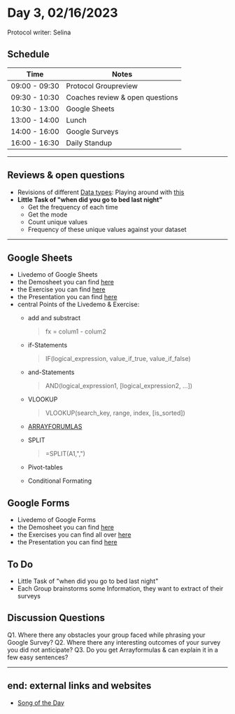 # Day 3, 02/16/2023
Protocol writer: Selina

## __Schedule__ 
|Time|Notes|
|---|---|
|09:00 - 09:30|Protocol Groupreview|
|09:30 - 10:30|Coaches review & open questions|
|10:30 - 13:00|Google Sheets| 
|13:00 - 14:00|Lunch|   
|14:00 - 16:00|Google Surveys| 
|16:00 - 16:30|Daily Standup|

---

## Reviews & open questions
* Revisions of different [Data types](https://github.com/S3lina3/protokoll/blob/main/protocoll_23/Bildschirm%C2%ADfoto%202023-02-16%20um%2017.19.34.png): Playing around with [this](https://docs.google.com/spreadsheets/d/13CJrQfQgLxOfNU80lUe5f8MSgnpLNNABQ18e3geT8Rk/edit#gid=435887093)
* **Little Task of "when did you go to bed last night"** 
    - Get the frequency of each time 
    - Get the mode
    - Count unique values
    - Frequency of these unique values against your dataset


---

## Google Sheets
* Livedemo of Google Sheets
* the Demosheet you can find [here](https://docs.google.com/spreadsheets/d/1kfnd1jlo0YmW8mVQPklunWny4QKNpmzn/edit#gid=334765052) 
* the Exercise you can find [here](https://docs.google.com/document/d/1zsOzKMLWnmm6t4gVf-SEADPTwmfkmBYQ6dI7Xfk5e2M/edit)
* the Presentation you can find [here](https://drive.google.com/drive/folders/1LhGGDjBChaDBS8rpO8QJULDWNlw5ICk-)
* central Points of the Livedemo & Exercise: 
  - add and substract
    > fx = colum1 - colum2
  
  - if-Statements 
    > IF(logical_expression, value_if_true, value_if_false)
  
  - and-Statements
    > AND(logical_expression1, [logical_expression2, ...])
  
  - VLOOKUP
    > VLOOKUP(search_key, range, index, [is_sorted])
  
  - [ARRAYFORUMLAS](https://coefficient.io/how-to-use-the-arrayformula-function-in-google-sheets#:~:text=ArrayFormula%20with%20IF%20function,IF%20formula%20as%20an%20ArrayFormula.&text=And%20you%20use%20an%20IF,A%20is%20more%20than%20%242%2C000.&text=You%20copy%20the%20formula%20down%20to%20run%20the%20test%20for%20each%20row.)
   
  - SPLIT
    > =SPLIT(A1,",")

  - Pivot-tables
  - Conditional Formating 


## Google Forms
* Livedemo of Google Forms 
* the Demosheet you can find [here](https://docs.google.com/forms/d/1mxbhNE062eNR4U8wy13yjzU70xDHXPN_4AY-mQtpOKQ/edit) 
* the Exercises you can find all over [here](https://drive.google.com/drive/folders/1LhGGDjBChaDBS8rpO8QJULDWNlw5ICk-)
* the Presentation you can find [here](https://drive.google.com/drive/folders/19SD99mFGNUAkrdbH65yjjp-PKpIZ3gb2)

## To Do 
* Little Task of "when did you go to bed last night"
* Each Group brainstorms some Information, they want to extract of their surveys 
  
## __Discussion Questions__

Q1. Where there any obstacles your group faced while phrasing your Google Survey? 
Q2. Where there any interesting outcomes of your survey you did not anticipate? 
Q3. Do you get Arrayformulas & can explain it in a few easy sentences? 

---

## __end: external links and websites__ 
* [Song of the Day](https://www.youtube.com/watch?v=HYsz1hP0BFo)
